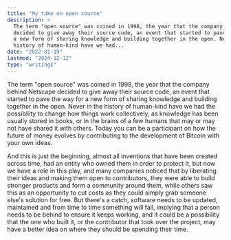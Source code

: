 ```yaml
---
title: "My take on open source"
description: >
  The term "open source" was coined in 1998, the year that the company behind Netscape
  decided to give away their source code, an event that started to pave the way for
  a new form of sharing knowledge and building together in the open. Never in the
  history of human-kind have we had...
date: "2022-01-19"
lastmod: "2024-12-12"
type: "writings"
---
```


The term "open source" was coined in 1998, the year that the company behind Netscape
decided to give away their source code, an event that started to pave the way for
a new form of sharing knowledge and building together in the open. Never in the
history of human-kind have we had the possibility to change how things work
collectively, as knowledge has been usually stored in books, or in the brains of
a few humans that may or may not have shared it with others. Today you can be
a participant on how the future of money evolves by contributing to the development
of Bitcoin with your own ideas.

And this is just the beginning, almost all inventions that have been created across
time, had an entity who owned them in order to protect it, but now we have a role
in this play, and many companies noticed that by liberating their ideas and making
them open to contributors, they were able to build stronger products and form a
community around them, while others saw this as an opportunity to cut costs as
they could simply grab someone else's solution for free. But there's a catch,
software needs to be updated, maintained and from time to time something will
fail, implying that a person needs to be behind to ensure it keeps working, and
it could be a possibility that the one who built it, or the contributor that took
over the project, may have a better idea on where they should be spending their time.
